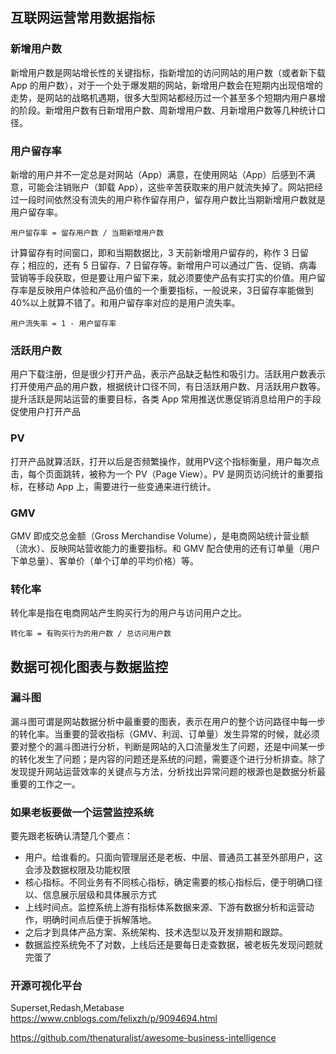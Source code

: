 ## 互联网运营常用数据指标
### 新增用户数
新增用户数是网站增长性的关键指标，指新增加的访问网站的用户数（或者新下载 App 的用户数），对于一个处于爆发期的网站，新增用户数会在短期内出现倍增的走势，是网站的战略机遇期，很多大型网站都经历过一个甚至多个短期内用户暴增的阶段。新增用户数有日新增用户数、周新增用户数、月新增用户数等几种统计口径。

### 用户留存率
新增的用户并不一定总是对网站（App）满意，在使用网站（App）后感到不满意，可能会注销账户（卸载 App），这些辛苦获取来的用户就流失掉了。网站把经过一段时间依然没有流失的用户称作留存用户，留存用户数比当期新增用户数就是用户留存率。
```
用户留存率 = 留存用户数 / 当期新增用户数
```
计算留存有时间窗口，即和当期数据比，3 天前新增用户留存的，称作 3 日留存；相应的，还有 5 日留存、7 日留存等。新增用户可以通过广告、促销、病毒营销等手段获取，但是要让用户留下来，就必须要使产品有实打实的价值。用户留存率是反映用户体验和产品价值的一个重要指标，一般说来，3日留存率能做到40%以上就算不错了。和用户留存率对应的是用户流失率。
```
用户流失率 = 1 - 用户留存率
```

### 活跃用户数
用户下载注册，但是很少打开产品，表示产品缺乏黏性和吸引力。活跃用户数表示打开使用产品的用户数，根据统计口径不同，有日活跃用户数、月活跃用户数等。提升活跃是网站运营的重要目标，各类 App 常用推送优惠促销消息给用户的手段促使用户打开产品

### PV
打开产品就算活跃，打开以后是否频繁操作，就用PV这个指标衡量，用户每次点击，每个页面跳转，被称为一个 PV（Page View）。PV 是网页访问统计的重要指标，在移动 App 上，需要进行一些变通来进行统计。

### GMV
GMV 即成交总金额（Gross Merchandise Volume），是电商网站统计营业额（流水）、反映网站营收能力的重要指标。和 GMV 配合使用的还有订单量（用户下单总量）、客单价（单个订单的平均价格）等。

### 转化率
转化率是指在电商网站产生购买行为的用户与访问用户之比。
```
转化率 = 有购买行为的用户数 / 总访问用户数
```

## 数据可视化图表与数据监控

### 漏斗图
漏斗图可谓是网站数据分析中最重要的图表，表示在用户的整个访问路径中每一步的转化率。当重要的营收指标（GMV、利润、订单量）发生异常的时候，就必须要对整个的漏斗图进行分析，判断是网站的入口流量发生了问题，还是中间某一步的转化发生了问题；是内容的问题还是系统的问题，需要逐个进行分析排查。除了发现提升网站运营效率的关键点与方法，分析找出异常问题的根源也是数据分析最重要的工作之一。


### 如果老板要做一个运营监控系统
要先跟老板确认清楚几个要点：
* 用户。给谁看的。只面向管理层还是老板、中层、普通员工甚至外部用户，这会涉及数据权限及功能权限
* 核心指标。不同业务有不同核心指标，确定需要的核心指标后，便于明确口径以、信息展示层级和具体展示方式
* 上线时间点。监控系统上游有指标体系数据来源、下游有数据分析和运营动作，明确时间点后便于拆解落地。
* 之后才到具体产品方案、系统架构、技术选型以及开发排期和跟踪。
* 数据监控系统免不了对数，上线后还是要每日走查数据，被老板先发现问题就完蛋了

### 开源可视化平台
Superset,Redash,Metabase
https://www.cnblogs.com/felixzh/p/9094694.html

https://github.com/thenaturalist/awesome-business-intelligence